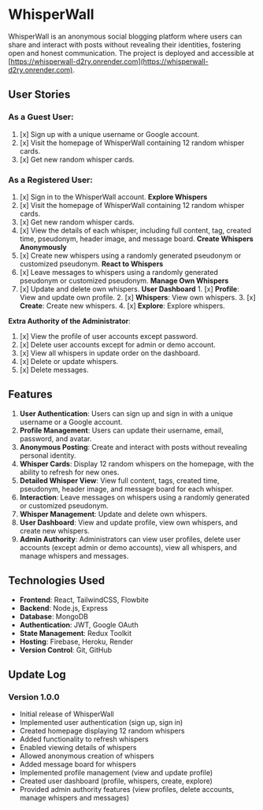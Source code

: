 # WhisperWall

WhisperWall is an anonymous social blogging platform where users can share and interact with posts without revealing their identities, fostering open and honest communication.
The project is deployed and accessible at [https://whisperwall-d2ry.onrender.com](https://whisperwall-d2ry.onrender.com).

## User Stories

### As a Guest User:

1. [x] Sign up with a unique username or Google account.
2. [x] Visit the homepage of WhisperWall containing 12 random whisper cards.
3. [x] Get new random whisper cards.

### As a Registered User:

1. [x] Sign in to the WhisperWall account.
       **Explore Whispers**
2. [x] Visit the homepage of WhisperWall containing 12 random whisper cards.
3. [x] Get new random whisper cards.
4. [x] View the details of each whisper, including full content, tag, created time, pseudonym, header image, and message board.
       **Create Whispers Anonymously**
5. [x] Create new whispers using a randomly generated pseudonym or customized pseudonym.
       **React to Whispers**
6. [x] Leave messages to whispers using a randomly generated pseudonym or customized pseudonym.
       **Manage Own Whispers**
7. [x] Update and delete own whispers.
       **User Dashboard** 1. [x] **Profile**: View and update own profile. 2. [x] **Whispers**: View own whispers. 3. [x] **Create**: Create new whispers. 4. [x] **Explore**: Explore whispers.

**Extra Authority of the Administrator**:

1.  [x] View the profile of user accounts except password.
2.  [x] Delete user accounts except for admin or demo account.
3.  [x] View all whispers in update order on the dashboard.
4.  [x] Delete or update whispers.
5.  [x] Delete messages.

## Features

1. **User Authentication**: Users can sign up and sign in with a unique username or a Google account.
2. **Profile Management**: Users can update their username, email, password, and avatar.
3. **Anonymous Posting**: Create and interact with posts without revealing personal identity.
4. **Whisper Cards**: Display 12 random whispers on the homepage, with the ability to refresh for new ones.
5. **Detailed Whisper View**: View full content, tags, created time, pseudonym, header image, and message board for each whisper.
6. **Interaction**: Leave messages on whispers using a randomly generated or customized pseudonym.
7. **Whisper Management**: Update and delete own whispers.
8. **User Dashboard**: View and update profile, view own whispers, and create new whispers.
9. **Admin Authority**: Administrators can view user profiles, delete user accounts (except admin or demo accounts), view all whispers, and manage whispers and messages.

## Technologies Used

- **Frontend**: React, TailwindCSS, Flowbite
- **Backend**: Node.js, Express
- **Database**: MongoDB
- **Authentication**: JWT, Google OAuth
- **State Management**: Redux Toolkit
- **Hosting**: Firebase, Heroku, Render
- **Version Control**: Git, GitHub

## Update Log

### Version 1.0.0

- Initial release of WhisperWall
- Implemented user authentication (sign up, sign in)
- Created homepage displaying 12 random whispers
- Added functionality to refresh whispers
- Enabled viewing details of whispers
- Allowed anonymous creation of whispers
- Added message board for whispers
- Implemented profile management (view and update profile)
- Created user dashboard (profile, whispers, create, explore)
- Provided admin authority features (view profiles, delete accounts, manage whispers and messages)
